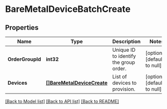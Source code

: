 # BareMetalDeviceBatchCreate

## Properties
Name | Type | Description | Notes
------------ | ------------- | ------------- | -------------
**OrderGroupId** | **int32** | Unique ID to identify the group order. | [optional] [default to null]
**Devices** | [**[]BareMetalDeviceCreate**](BareMetalDeviceCreate.md) | List of devices to provision. | [optional] [default to null]

[[Back to Model list]](../README.md#documentation-for-models) [[Back to API list]](../README.md#documentation-for-api-endpoints) [[Back to README]](../README.md)


